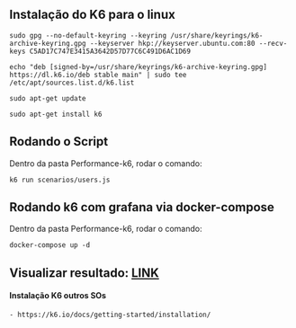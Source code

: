 ## Instalação do K6 para o linux
```
sudo gpg --no-default-keyring --keyring /usr/share/keyrings/k6-archive-keyring.gpg --keyserver hkp://keyserver.ubuntu.com:80 --recv-keys C5AD17C747E3415A3642D57D77C6C491D6AC1D69
```
```
echo "deb [signed-by=/usr/share/keyrings/k6-archive-keyring.gpg] https://dl.k6.io/deb stable main" | sudo tee /etc/apt/sources.list.d/k6.list
```
```
sudo apt-get update
```
```
sudo apt-get install k6
```

## Rodando o Script

Dentro da pasta Performance-k6, rodar o comando:
```    
k6 run scenarios/users.js
```
## Rodando k6 com grafana via docker-compose

Dentro da pasta Performance-k6, rodar o comando:
```   
docker-compose up -d
```    

## Visualizar resultado: [LINK](http://localhost:3000/d/k6/k6-load-testing-results?orgId=1&refresh=5s)



#### Instalação K6 outros SOs
    - https://k6.io/docs/getting-started/installation/
